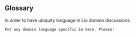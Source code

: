 ## Glossary

In order to have ubiquity language in Lio domain discussions.

```c#
Put any domain language specific in here. Please!
```